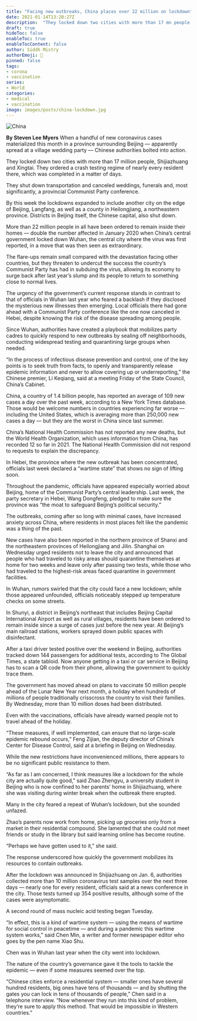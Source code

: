 ```yaml
---
title: "Facing new outbreaks, China places over 22 million on lockdown"
date: 2021-01-14T13:20:27Z
description:  "They locked down two cities with more than 17 mn people, Shijiazhuang and Xingtai. They ordered a crash testing regime of nearly every resident there, which was completed in a matter of days."
draft: true
hideToc: false
enableToc: true
enableTocContent: false
author: Siddh Mistry
authorEmoji: 🤯
pinned: false
tags:
- corona
- vaccination
series:
- World
categories:
- medical
- vaccination
image: images/posts/china-lockdown.jpg
---
```

![China](/images/posts/lockdown.jpg)

**By Steven Lee Myers**
When a handful of new coronavirus cases materialized this month in a province surrounding Beijing — apparently spread at a village wedding party — Chinese authorities bolted into action.

They locked down two cities with more than 17 million people, Shijiazhuang and Xingtai. They ordered a crash testing regime of nearly every resident there, which was completed in a matter of days.

They shut down transportation and canceled weddings, funerals and, most significantly, a provincial Communist Party conference.


By this week the lockdowns expanded to include another city on the edge of Beijing, Langfang, as well as a county in Heilongjiang, a northeastern province. Districts in Beijing itself, the Chinese capital, also shut down.

More than 22 million people in all have been ordered to remain inside their homes — double the number affected in January 2020 when China’s central government locked down Wuhan, the central city where the virus was first reported, in a move that was then seen as extraordinary.

The flare-ups remain small compared with the devastation facing other countries, but they threaten to undercut the success the country’s Communist Party has had in subduing the virus, allowing its economy to surge back after last year’s slump and its people to return to something close to normal lives.

The urgency of the government’s current response stands in contrast to that of officials in Wuhan last year who feared a backlash if they disclosed the mysterious new illnesses then emerging. Local officials there had gone ahead with a Communist Party conference like the one now canceled in Hebei, despite knowing the risk of the disease spreading among people.

Since Wuhan, authorities have created a playbook that mobilizes party cadres to quickly respond to new outbreaks by sealing off neighborhoods, conducting widespread testing and quarantining large groups when needed.

“In the process of infectious disease prevention and control, one of the key points is to seek truth from facts, to openly and transparently release epidemic information and never to allow covering up or underreporting,” the Chinese premier, Li Keqiang, said at a meeting Friday of the State Council, China’s Cabinet.

China, a country of 1.4 billion people, has reported an average of 109 new cases a day over the past week, according to a New York Times database. Those would be welcome numbers in countries experiencing far worse — including the United States, which is averaging more than 250,000 new cases a day — but they are the worst in China since last summer.

China’s National Health Commission has not reported any new deaths, but the World Health Organization, which uses information from China, has recorded 12 so far in 2021. The National Health Commission did not respond to requests to explain the discrepancy.

In Hebei, the province where the new outbreak has been concentrated, officials last week declared a “wartime state” that shows no sign of lifting soon.

Throughout the pandemic, officials have appeared especially worried about Beijing, home of the Communist Party’s central leadership. Last week, the party secretary in Hebei, Wang Dongfeng, pledged to make sure the province was “the moat to safeguard Beijing’s political security.”

The outbreaks, coming after so long with minimal cases, have increased anxiety across China, where residents in most places felt like the pandemic was a thing of the past.

New cases have also been reported in the northern province of Shanxi and the northeastern provinces of Heilongjiang and Jilin. Shanghai on Wednesday urged residents not to leave the city and announced that people who had traveled to risky areas should quarantine themselves at home for two weeks and leave only after passing two tests, while those who had traveled to the highest-risk areas faced quarantine in government facilities.

In Wuhan, rumors swirled that the city could face a new lockdown; while those appeared unfounded, officials noticeably stepped up temperature checks on some streets.

In Shunyi, a district in Beijing’s northeast that includes Beijing Capital International Airport as well as rural villages, residents have been ordered to remain inside since a surge of cases just before the new year. At Beijing’s main railroad stations, workers sprayed down public spaces with disinfectant.

After a taxi driver tested positive over the weekend in Beijing, authorities tracked down 144 passengers for additional tests, according to The Global Times, a state tabloid. Now anyone getting in a taxi or car service in Beijing has to scan a QR code from their phone, allowing the government to quickly trace them.

The government has moved ahead on plans to vaccinate 50 million people ahead of the Lunar New Year next month, a holiday when hundreds of millions of people traditionally crisscross the country to visit their families. By Wednesday, more than 10 million doses had been distributed.

Even with the vaccinations, officials have already warned people not to travel ahead of the holiday.

“These measures, if well implemented, can ensure that no large-scale epidemic rebound occurs,” Feng Zijian, the deputy director of China’s Center for Disease Control, said at a briefing in Beijing on Wednesday.

While the new restrictions have inconvenienced millions, there appears to be no significant public resistance to them.

“As far as I am concerned, I think measures like a lockdown for the whole city are actually quite good,” said Zhao Zhengyu, a university student in Beijing who is now confined to her parents’ home in Shijiazhuang, where she was visiting during winter break when the outbreak there erupted.

Many in the city feared a repeat of Wuhan’s lockdown, but she sounded unfazed.

Zhao’s parents now work from home, picking up groceries only from a market in their residential compound. She lamented that she could not meet friends or study in the library but said learning online has become routine.

“Perhaps we have gotten used to it,” she said.

The response underscored how quickly the government mobilizes its resources to contain outbreaks.

After the lockdown was announced in Shijiazhuang on Jan. 6, authorities collected more than 10 million coronavirus test samples over the next three days — nearly one for every resident, officials said at a news conference in the city. Those tests turned up 354 positive results, although some of the cases were asymptomatic.

A second round of mass nucleic acid testing began Tuesday.

“In effect, this is a kind of wartime system — using the means of wartime for social control in peacetime — and during a pandemic this wartime system works,” said Chen Min, a writer and former newspaper editor who goes by the pen name Xiao Shu.

Chen was in Wuhan last year when the city went into lockdown.

The nature of the country’s governance gave it the tools to tackle the epidemic — even if some measures seemed over the top.

“Chinese cities enforce a residential system — smaller ones have several hundred residents, big ones have tens of thousands — and by shutting the gates you can lock in tens of thousands of people,” Chen said in a telephone interview. “Now whenever they run into this kind of problem, they’re sure to apply this method. That would be impossible in Western countries.”
